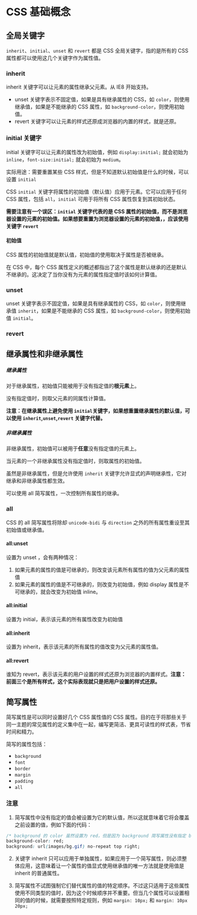 # CSS 基础概念

## 全局关键字

`inherit`、`initial`、`unset` 和 `revert` 都是 CSS 全局关键字，指的是所有的 CSS 属性都可以使用这几个关键字作为属性值。

### inherit

inherit 关键字可以让元素的属性继承父元素。从 IE8 开始支持。

- unset 关键字表示不固定值，如果是具有继承属性的 CSS，如 `color`，则使用继承值，如果是不能继承的 CSS 属性，如 `background-color`，则使用初始值。
- revert 关键字可以让元素的样式还原成浏览器的内置的样式，就是还原。

### initial 关键字

initial 关键字可以让元素的属性改为初始值，例如 `display:initial;` 就会初始为 `inline`，`font-size:initial;` 就会初始为 `medium`。

实际用途：需要重置某些 CSS 样式，但是不知道默认初始值是什么的时候，可以设置 `initial`

CSS `initial` 关键字将属性的初始值（默认值）应用于元素。它可以应用于任何 CSS 属性，包括 `all`，`initial` 可用于将所有 CSS 属性恢复到其初始状态。

**需要注意有一个误区：`initial` 关键字代表的是 CSS 属性的初始值，而不是浏览器设置的元素的初始值。如果想要重置为浏览器设置的元素的初始值，，应该使用关键字 `revert`**

#### 初始值

CSS 属性的初始值就是默认值，初始值的使用取决于属性是否被继承。

在 CSS 中，每个 CSS 属性定义的概述都指出了这个属性是默认继承的还是默认不继承的。这决定了当你没有为元素的属性指定值时该如何计算值。

### unset

unset 关键字表示不固定值，如果是具有继承属性的 CSS，如 `color`，则使用继承值 `inherit`，如果是不能继承的 CSS 属性，如 `background-color`，则使用初始值 `initial`。

### revert

## 继承属性和非继承属性

##### 继承属性

对于继承属性，初始值只能被用于没有指定值的**根元素**上。

没有指定值时，则取父元素的同属性计算值。

**注意：在继承属性上避免使用 `initial`关键字，如果想重置继承属性的默认值，可以使用 `inherit`,`unset`,`revert` 关键字代替。**

##### 非继承属性

非继承属性，初始值可以被用于**任意**没有指定值的元素上。

当元素的一个非继承属性没有指定值时，则取属性的初始值。

虽然是非继承属性，但是允许使用 `inherit` 关键字允许显式的声明继承性，它对继承和非继承属性都生效。

可以使用 all 简写属性，一次控制所有属性的继承。

### all

CSS 的 all 简写属性将除却 `unicode-bidi` 与 `direction` 之外的所有属性重设至其初始值或继承值。

#### all:unset

设置为 unset ，会有两种情况：

1. 如果元素的属性的值是可继承的，则改变该元素所有属性的值为父元素的属性值
2. 如果元素的属性的值是不可继承的，则改变为初始值，例如 display 属性是不可继承的，就会改变为初始值 inline。

#### all:initial

设置为 initial，表示该元素的所有属性改变为初始值

#### all:inherit

设置为 inherit，表示该元素的所有属性的值改变为父元素的属性值。

#### all:revert

谁知为 revert，表示该元素的用户设置的样式还原为浏览器的内置样式。**注意：前面三个是所有样式，这个实际表现就只是把用户设置的样式还原。**

## 简写属性

简写属性是可以同时设置好几个 CSS 属性值的 CSS 属性。目的在于将那些关于同一主题的常见属性的定义集中在一起，编写更简洁、更具可读性的样式表，节省时间和精力。

简写的属性包括：

- `background`
- `font`
- `border`
- `margin`
- `padding`
- `all`

### 注意

1. 简写属性中没有指定的值会被设置为它的默认值，所以这就意味着它将会覆盖之前设置的值，例如下面的代码：

```css
/* background 的 color 虽然设置为 red，但是因为 background 简写属性没有指定 background-color 的值，所以就是默认的 transparent，red 就会被覆盖*/
background-color: red;
background: url(images/bg.gif) no-repeat top right;
```

2. 关键字 inherit 只可以应用于单独属性，如果应用于一个简写属性，则必须整体应用，这意味着让一个属性的值显式使用继承值的唯一方法就是使用值是 inherit 的普通属性。

3. 简写属性不试图强制它们替代属性的值的特定顺序。不过这只适用于这些属性使用不同类型的值时，因为这个时候顺序并不重要。但当几个属性可以设置相同的值的时候，就需要按照特定规则，例如 `margin: 10px;` 和 `margin: 10px 20px;`
